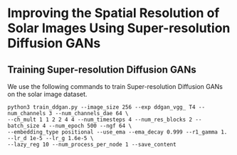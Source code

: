 # Improving the Spatial Resolution of Solar Images Using Super-resolution Diffusion GANs

## Training Super-resolution Diffusion GANs ##
We use the following commands to train Super-resolution Diffusion GANs on the solar image dataset.
```
python3 train_ddgan.py --image_size 256 --exp ddgan_vgg_ T4 --num_channels 3 --num_channels_dae 64 \
--ch_mult 1 1 2 2 4 4 --num_timesteps 4 --num_res_blocks 2 --batch_size 4 --num_epoch 500 --ngf 64 \
--embedding_type positional --use_ema --ema_decay 0.999 --r1_gamma 1. --lr_d 1e-5 --lr_g 1.6e-5 \
--lazy_reg 10 --num_process_per_node 1 --save_content
```


